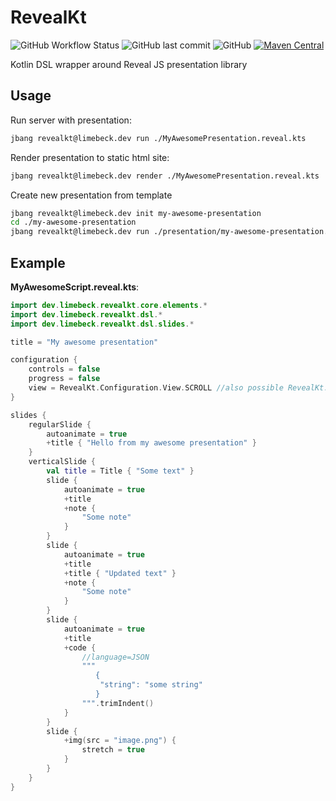 # RevealKt

![GitHub Workflow Status](https://img.shields.io/github/actions/workflow/status/limebeck/reveal-kt/main.yml?branch=master)
![GitHub last commit](https://img.shields.io/github/last-commit/limebeck/reveal-kt)
![GitHub](https://img.shields.io/github/license/limebeck/reveal-kt)
[![Maven Central](https://img.shields.io/maven-central/v/dev.limebeck/revealkt-cli.svg?label=Maven%20Central)](https://search.maven.org/search?q=g:%22dev.limebeck%22%20AND%20a:%22ko-te%22)


Kotlin DSL wrapper around Reveal JS presentation library

## Usage

Run server with presentation:
```bash
jbang revealkt@limebeck.dev run ./MyAwesomePresentation.reveal.kts
```

Render presentation to static html site:
```bash
jbang revealkt@limebeck.dev render ./MyAwesomePresentation.reveal.kts
```

Create new presentation from template
```bash
jbang revealkt@limebeck.dev init my-awesome-presentation
cd ./my-awesome-presentation
jbang revealkt@limebeck.dev run ./presentation/my-awesome-presentation.reveal.kts
```

## Example

**MyAwesomeScript.reveal.kts**:
```kotlin
import dev.limebeck.revealkt.core.elements.*
import dev.limebeck.revealkt.dsl.*
import dev.limebeck.revealkt.dsl.slides.*

title = "My awesome presentation"

configuration {
    controls = false
    progress = false
    view = RevealKt.Configuration.View.SCROLL //also possible RevealKt.Configuration.View.REGULAR
}

slides {
    regularSlide {
        autoanimate = true
        +title { "Hello from my awesome presentation" }
    }
    verticalSlide {
        val title = Title { "Some text" }
        slide {
            autoanimate = true
            +title
            +note {
                "Some note"
            }
        }
        slide {
            autoanimate = true
            +title
            +title { "Updated text" }
            +note {
                "Some note"
            }
        }
        slide {
            autoanimate = true
            +title
            +code {
                //language=JSON
                """
                   {
                    "string": "some string"
                   } 
                """.trimIndent()
            }
        }
        slide {
            +img(src = "image.png") {
                stretch = true
            }
        }
    }
}
```
